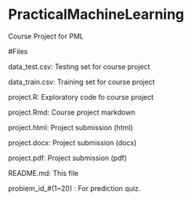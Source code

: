 # PracticalMachineLearning
Course Project for PML

#Files

data_test.csv: Testing set for course project 

data_train.csv: Training set for course project 


project.R: Exploratory code fo course project


project.Rmd: Course project markdown

project.html: Project submission (html)

project.docx: Project submission (docx)

project.pdf: Project submission (pdf)


README.md: This file


problem_id_#(1~20) : For prediction quiz.
